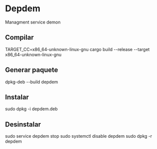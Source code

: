 # Depdem
Managment service demon

## Compilar
TARGET_CC=x86_64-unknown-linux-gnu cargo build --release --target x86_64-unknown-linux-gnu

## Generar paquete
dpkg-deb --build depdem

## Instalar
sudo dpkg -i depdem.deb

## Desinstalar
sudo service depdem stop
sudo systemctl disable depdem
sudo dpkg -r depdem
